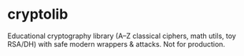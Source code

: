 # cryptolib
Educational cryptography library (A–Z classical ciphers, math utils, toy RSA/DH) with safe modern wrappers &amp; attacks. Not for production.
